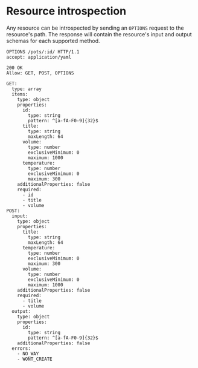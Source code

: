 # Resource introspection

Any resource can be introspected by sending an `OPTIONS` request to the resource's path.
The response will contain the resource's input and output schemas for each supported method.

```http
OPTIONS /pots/:id/ HTTP/1.1
accept: application/yaml
```

```http
200 OK
Allow: GET, POST, OPTIONS

GET:
  type: array
  items:
    type: object
    properties:
      id:
        type: string
        pattern: ^[a-fA-F0-9]{32}$
      title:
        type: string
        maxLength: 64
      volume:
        type: number
        exclusiveMinimum: 0
        maximum: 1000
      temperature:
        type: number
        exclusiveMinimum: 0
        maximum: 300
    additionalProperties: false
    required:
      - id
      - title
      - volume
POST:
  input:
    type: object
    properties:
      title:
        type: string
        maxLength: 64
      temperature:
        type: number
        exclusiveMinimum: 0
        maximum: 300
      volume:
        type: number
        exclusiveMinimum: 0
        maximum: 1000
    additionalProperties: false
    required:
      - title
      - volume
  output:
    type: object
    properties:
      id:
        type: string
        pattern: ^[a-fA-F0-9]{32}$
    additionalProperties: false
  errors:
    - NO_WAY
    - WONT_CREATE
```
